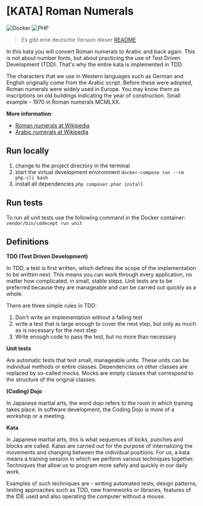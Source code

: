 [KATA] Roman Numerals
===

![Docker](https://img.shields.io/badge/docker-%230db7ed.svg?style=for-the-badge&logo=docker&logoColor=white) ![PHP](https://img.shields.io/badge/php-%23777BB4.svg?style=for-the-badge&logo=php&logoColor=white)

> Es gibt eine deutsche Version dieser [README](README.md)

In this kata you will convert Roman numerals to Arabic and back again. This is not about number fonts, but about practicing the use of Test Driven Development (TDD). That's why the entire kata is implemented in TDD.

The characters that we use in Western languages such as German and English originally come from the Arabic script. Before these were adopted, Roman numerals were widely used in Europe. You may know them as inscriptions on old buildings indicating the year of construction. Small example - 1970 in Roman numerals MCMLXX.

**More information**:

* [Roman numerals at Wikipedia](https://en.wikipedia.org/wiki/Roman_numerals)
* [Arabic numerals at Wikipedia](https://en.wikipedia.org/wiki/Arabic_numerals)

Run locally
---

1. change to the project directory in the terminal
2. start the virtual development environment `docker-compose run --rm php-cli bash`
3. install all dependencies `php composer.phar install`

Run tests
---

To run all unit tests use the following command in the Docker container:<br>
`vendor/bin/codecept run unit`

Definitions
---

**TDD (Test Driven Development)**

In TDD, a test is first written, which defines the scope of the implementation to be written next. This means you can work through every application, no matter how complicated, in small, stable steps. Unit tests are to be preferred because they are manageable and can be carried out quickly as a whole.

There are three simple rules in TDD:

1. Don't write an implementation without a failing test
2. write a test that is large enough to cover the next step, but only as much as is necessary for the next step
3. Write enough code to pass the test, but no more than necessary

**Unit tests**

Are automatic tests that test small, manageable units. These units can be individual methods or entire classes. Dependencies on other classes are replaced by so-called mocks. Mocks are empty classes that correspond to the structure of the original classes.

**(Coding) Dojo**

In Japanese martial arts, the word dojo refers to the room in which training takes place. In software development, the Coding Dojo is more of a workshop or a meeting.

**Kata**

In Japanese martial arts, this is what sequences of kicks, punches and blocks are called. Katas are carried out for the purpose of internalizing the movements and changing between the individual positions. For us, a kata means a training session in which we perform various techniques together. Techniques that allow us to program more safely and quickly in our daily work.

Examples of such techniques are - writing automated tests, design patterns, testing approaches such as TDD, new frameworks or libraries, features of the IDE used and also operating the computer without a mouse.